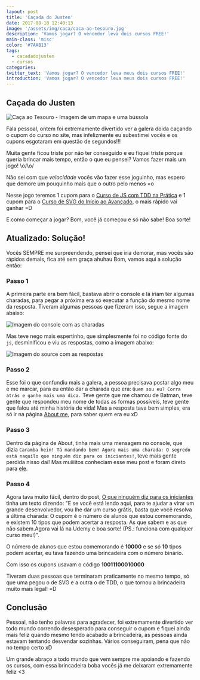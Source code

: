 ```yaml
---
layout: post
title: 'Caçada do Justen'
date: 2017-08-18 12:40:13
image: '/assets/img/caca/caca-ao-tesouro.jpg'
description: 'Vamos jogar? O vencedor leva dois cursos FREE!'
main-class: 'misc'
color: '#7AAB13'
tags:
  - cacadadojusten
  - cursos
categories:
twitter_text: 'Vamos jogar? O vencedor leva meus dois cursos FREE!'
introduction: 'Vamos jogar? O vencedor leva meus dois cursos FREE!'
---
```


## Caçada do Justen

![Caça ao Tesouro - Imagem de um mapa e uma bússola](/assets/img/caca/caca-ao-tesouro.jpg)

Fala pessoal, ontem foi extremamente divertido ver a galera doida caçando o cupom do curso no site, mas infelizmente eu subestimei vocês e os cupons esgotaram em questão de segundos!!!

Muita gente ficou triste por não ter conseguido e eu fiquei triste porque queria brincar mais tempo, então o que eu pensei? Vamos fazer mais um jogo! \o/\o/

Não sei com que _velocidade_ vocês vão fazer esse joguinho, mas espero que demore um pouquinho mais que o outro pelo menos =o

Nesse jogo teremos 1 cupom para o [Curso de JS com TDD na Prática](https://www.udemy.com/js-com-tdd-na-pratica/?couponCode=PROMOFEV22) e 1 cupom para o [Curso de SVG do Início ao Avançado](https://www.udemy.com/aprendendo-svg-do-inicio-ao-avancado/learn/v4/?couponCode=PROMOFEV22), o mais rápido vai ganhar =D

E como começar a jogar? Bom, você já começou e só não sabe! Boa sorte!

## Atualizado: Solução!

Vocês SEMPRE me surpreendendo, pensei que iria demorar, mas vocês são rápidos demais, fica até sem graça ahuhau
Bom, vamos aqui a solução então:

### Passo 1

A primeira parte era bem fácil, bastava abrir o console e lá iriam ter algumas charadas, para pegar a próxima era só executar a função do mesmo nome da resposta. Tiveram algumas pessoas que fizeram isso, segue a imagem abaixo:

![Imagem do console com as charadas](/assets/img/caca/console.png)

Mas teve nego mais espertinho, que simplesmente foi no código fonte do `js`, desminificou e viu as respostas, como a imagem abaixo:

![Imagem do source com as respostas](/assets/img/caca/source.png)

### Passo 2

Esse foi o que confundiu mais a galera, a pessoa precisava postar algo meu e me marcar, para eu então dar a charada que era: `Quem sou eu? Corra atrás e ganhe mais uma dica.` Teve gente que me chamou de Batman, teve gente que respondeu meu nome de todas as formas possíveis, teve gente que falou até minha história de vida! Mas a resposta tava bem simples, era só ir na página [About me](https://willianjusten.com.br/about/), para saber quem era eu xD

### Passo 3

Dentro da página de About, tinha mais uma mensagem no console, que dizia `Caramba hein! Tá mandando bem! Agora mais uma charada: O segredo está naquilo que ninguém diz para os iniciantes!`, teve mais gente perdida nisso daí! Mas muiiiitos conheciam esse meu post e foram direto para [ele](https://willianjusten.com.br/o-que-ninguem-diz-para-iniciantes/).

### Passo 4

Agora tava muito fácil, dentro do post, [O que ninguém diz para os iniciantes](https://willianjusten.com.br/o-que-ninguem-diz-para-iniciantes/) tinha um texto dizendo: "E se você está lendo aqui, para te ajudar a virar um grande desenvolvedor, vou lhe dar um curso grátis, basta que você resolva a última charada: O cupom é o número de alunos que estou comemorando, e existem 10 tipos que podem acertar a resposta. As que sabem e as que não sabem.Agora vai lá na Udemy e boa sorte! (PS.: funciona com qualquer curso meu!)".

O número de alunos que estou comemorando é **10000** e se só **10** tipos podem acertar, eu tava fazendo uma brincadeira com o número binário.

Com isso os cupons usavam o código **10011100010000**

Tiveram duas pessoas que terminaram praticamente no mesmo tempo, só que uma pegou o de SVG e a outra o de TDD, o que tornou a brincadeira muito mais legal! =D

## Conclusão

Pessoal, não tenho palavras para agradecer, foi extremamente divertido ver todo mundo correndo desesperado para conseguir o cupom e fiquei ainda mais feliz quando mesmo tendo acabado a brincadeira, as pessoas ainda estavam tentando desvendar sozinhas. Vários conseguiram, pena que não no tempo certo xD

Um grande abraço a todo mundo que vem sempre me apoiando e fazendo os cursos, com essa brincadeira boba vocês já me deixaram extremamente feliz <3
